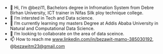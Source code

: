 - 👋 Hi, I’m @bezi11, Bachelors degree in Infromation System from Debre Birhan University, ICT trainer in Nifas Silk ploy technique college.
- 👀 I’m intersted in Tech and Data science.
- 🌱 I’m currently learning my masters Degree at Addis Ababa University in Natural and Computational Data Science.
- 💞️ I’m looking to collaborate on the area of data sceince.
- 📫 How to reach me www.linkedin.com/in/bezawit-mamo-385030192, @bezawitm23@gmail.com

<!---
bezi11/bezi11 is a ✨ special ✨ repository because its `README.md` (this file) appears on your GitHub profile.
You can click the Preview link to take a look at your changes.
--->
